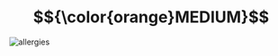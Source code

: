 # $${\color{orange}MEDIUM}$$
![allergies](https://user-images.githubusercontent.com/65892342/232979445-9787b771-80a0-4961-88ce-a383d5aa5032.svg)
